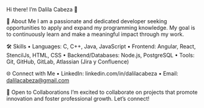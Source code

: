 Hi there! I’m Dalila Cabeza 👋

🚀 About Me
I am a passionate and dedicated developer seeking opportunities to apply and expand my programming knowledge. My goal is to continuously learn and make a meaningful impact through my work.

🛠️ Skills
	•	Languages: C, C++, Java, JavaScript
	•	Frontend: Angular, React, StencilJs, HTML, CSS
	•	Backend/Databases: Node.js, PostgreSQL
	•	Tools: Git, GitHub, GitLab, Atlassian (Jira y Confluence)

🌐 Connect with Me
	•	LinkedIn: linkedin.com/in/dalilacabeza
	•	Email: dalilacabeza@gmail.com

🤝 Open to Collaborations
I’m excited to collaborate on projects that promote innovation and foster professional growth. Let’s connect!
